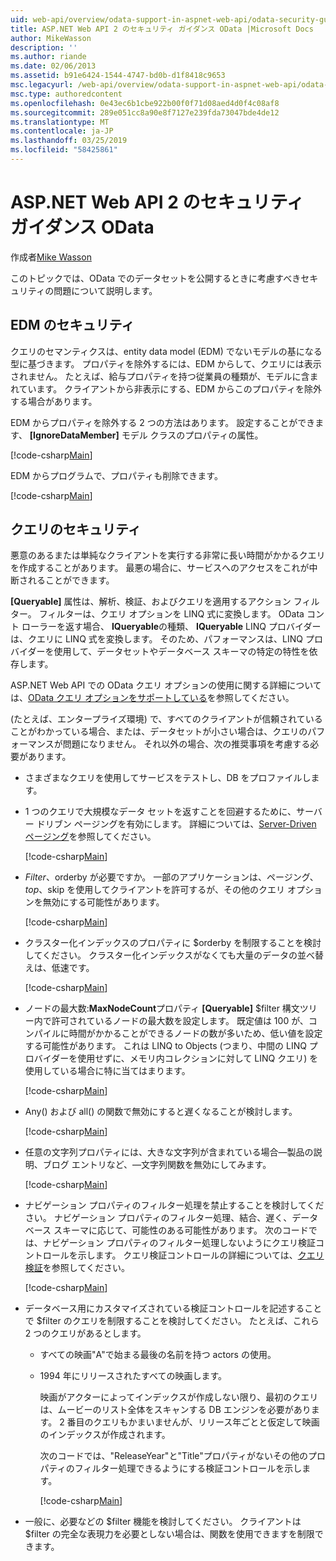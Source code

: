 ```yaml
---
uid: web-api/overview/odata-support-in-aspnet-web-api/odata-security-guidance
title: ASP.NET Web API 2 のセキュリティ ガイダンス OData |Microsoft Docs
author: MikeWasson
description: ''
ms.author: riande
ms.date: 02/06/2013
ms.assetid: b91e6424-1544-4747-bd0b-d1f8418c9653
msc.legacyurl: /web-api/overview/odata-support-in-aspnet-web-api/odata-security-guidance
msc.type: authoredcontent
ms.openlocfilehash: 0e43ec6b1cbe922b00f0f71d08aed4d0f4c08af8
ms.sourcegitcommit: 289e051cc8a90e8f7127e239fda73047bde4de12
ms.translationtype: MT
ms.contentlocale: ja-JP
ms.lasthandoff: 03/25/2019
ms.locfileid: "58425861"
---
```

<a name="security-guidance-for-aspnet-web-api-2-odata"></a>ASP.NET Web API 2 のセキュリティ ガイダンス OData
====================
作成者[Mike Wasson](https://github.com/MikeWasson)

このトピックでは、OData でのデータセットを公開するときに考慮すべきセキュリティの問題について説明します。

## <a name="edm-security"></a>EDM のセキュリティ

クエリのセマンティクスは、entity data model (EDM) でないモデルの基になる型に基づきます。 プロパティを除外するには、EDM からして、クエリには表示されません。 たとえば、給与プロパティを持つ従業員の種類が、モデルに含まれています。 クライアントから非表示にする、EDM からこのプロパティを除外する場合があります。

EDM からプロパティを除外する 2 つの方法はあります。 設定することができます、 **[IgnoreDataMember]** モデル クラスのプロパティの属性。

[!code-csharp[Main](odata-security-guidance/samples/sample1.cs)]

EDM からプログラムで、プロパティも削除できます。

[!code-csharp[Main](odata-security-guidance/samples/sample2.cs)]

## <a name="query-security"></a>クエリのセキュリティ

悪意のあるまたは単純なクライアントを実行する非常に長い時間がかかるクエリを作成することがあります。 最悪の場合に、サービスへのアクセスをこれが中断されることができます。

**[Queryable]** 属性は、解析、検証、およびクエリを適用するアクション フィルター。 フィルターは、クエリ オプションを LINQ 式に変換します。 OData コント ローラーを返す場合、 **IQueryable**の種類、 **IQueryable** LINQ プロバイダーは、クエリに LINQ 式を変換します。 そのため、パフォーマンスは、LINQ プロバイダーを使用して、データセットやデータベース スキーマの特定の特性を依存します。

ASP.NET Web API での OData クエリ オプションの使用に関する詳細については、[OData クエリ オプションをサポートしている](supporting-odata-query-options.md)を参照してください。

(たとえば、エンタープライズ環境) で、すべてのクライアントが信頼されていることがわかっている場合、または、データセットが小さい場合は、クエリのパフォーマンスが問題になりません。 それ以外の場合、次の推奨事項を考慮する必要があります。

- さまざまなクエリを使用してサービスをテストし、DB をプロファイルします。
- 1 つのクエリで大規模なデータ セットを返すことを回避するために、サーバー ドリブン ページングを有効にします。 詳細については、[Server-Driven ページング](supporting-odata-query-options.md#server-paging)を参照してください。 

    [!code-csharp[Main](odata-security-guidance/samples/sample3.cs)]
- $Filter、$orderby が必要ですか。 一部のアプリケーションは、ページング、$top、$skip を使用してクライアントを許可するが、その他のクエリ オプションを無効にする可能性があります。 

    [!code-csharp[Main](odata-security-guidance/samples/sample4.cs)]
- クラスター化インデックスのプロパティに $orderby を制限することを検討してください。 クラスター化インデックスがなくても大量のデータの並べ替えは、低速です。 

    [!code-csharp[Main](odata-security-guidance/samples/sample5.cs)]
- ノードの最大数:**MaxNodeCount**プロパティ **[Queryable]** $filter 構文ツリー内で許可されているノードの最大数を設定します。 既定値は 100 が、コンパイルに時間がかかることができるノードの数が多いため、低い値を設定する可能性があります。 これは LINQ to Objects (つまり、中間の LINQ プロバイダーを使用せずに、メモリ内コレクションに対して LINQ クエリ) を使用している場合に特に当てはまります。 

    [!code-csharp[Main](odata-security-guidance/samples/sample6.cs)]
- Any() および all() の関数で無効にすると遅くなることが検討します。 

    [!code-csharp[Main](odata-security-guidance/samples/sample7.cs)]
- 任意の文字列プロパティには、大きな文字列が含まれている場合&#8212;製品の説明、ブログ エントリなど、&#8212;文字列関数を無効にしてみます。 

    [!code-csharp[Main](odata-security-guidance/samples/sample8.cs)]
- ナビゲーション プロパティのフィルター処理を禁止することを検討してください。 ナビゲーション プロパティのフィルター処理、結合、遅く、データベース スキーマに応じて、可能性のある可能性があります。 次のコードでは、ナビゲーション プロパティのフィルター処理しないようにクエリ検証コントロールを示します。 クエリ検証コントロールの詳細については、[クエリ検証](supporting-odata-query-options.md#query-validation)を参照してください。 

    [!code-csharp[Main](odata-security-guidance/samples/sample9.cs)]
- データベース用にカスタマイズされている検証コントロールを記述することで $filter のクエリを制限することを検討してください。 たとえば、これら 2 つのクエリがあるとします。 

  - すべての映画"A"で始まる最後の名前を持つ actors の使用。
  - 1994 年にリリースされたすべての映画します。

    映画がアクターによってインデックスが作成しない限り、最初のクエリは、ムービーのリスト全体をスキャンする DB エンジンを必要があります。 2 番目のクエリもかまいませんが、リリース年ごとと仮定して映画のインデックスが作成されます。

    次のコードでは、"ReleaseYear"と"Title"プロパティがないその他のプロパティのフィルター処理できるようにする検証コントロールを示します。

    [!code-csharp[Main](odata-security-guidance/samples/sample10.cs)]
- 一般に、必要などの $filter 機能を検討してください。 クライアントは $filter の完全な表現力を必要としない場合は、関数を使用できますを制限できます。
